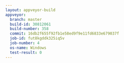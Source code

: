 ```yaml
---
layout: appveyor-build
appveyor:
  branch: master
  build-id: 30812061
  build-number: 358
  commit: 16db2f655f92fb1e58ed9f9e11fd6833e679037f
  job-id: fut8kgddk325iq5v
  job-number: 4
  os-name: Windows
  test-result: 0
---
```

